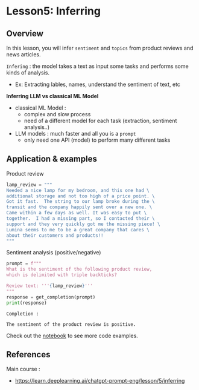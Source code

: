 # Lesson5: Inferring

## Overview 

In this lesson, you will infer `sentiment` and `topics` from product reviews and news articles.

`Infering` : the model takes a text as input some tasks and performs some kinds of analysis.
- Ex: Extracting lables, names, understand the sentiment of text, etc

**Inferring LLM vs classical ML Model**
-  classical ML Model : 
   -  complex and slow process
   -  need of a different model for each task (extraction, sentiment analysis..)
-  LLM models : much faster and all you is a `prompt`
   -  only need one API (model) to perform many different tasks

## Application & examples

Product review

```python
lamp_review = """
Needed a nice lamp for my bedroom, and this one had \
additional storage and not too high of a price point. \
Got it fast.  The string to our lamp broke during the \
transit and the company happily sent over a new one. \
Came within a few days as well. It was easy to put \
together.  I had a missing part, so I contacted their \
support and they very quickly got me the missing piece! \
Lumina seems to me to be a great company that cares \
about their customers and products!!
"""
```
Sentiment analysis (positive/negative)

```python
prompt = f"""
What is the sentiment of the following product review, 
which is delimited with triple backticks?

Review text: '''{lamp_review}'''
"""
response = get_completion(prompt)
print(response)
```

`Completion : `

```
The sentiment of the product review is positive.
``` 






Check out the [notebook](./lab/l5-inferring.ipynb) to see more code examples.

## References

Main course : 
- https://learn.deeplearning.ai/chatgpt-prompt-eng/lesson/5/inferring

